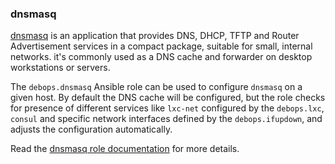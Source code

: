 ### dnsmasq

[dnsmasq](http://www.thekelleys.org.uk/dnsmasq/doc.html) is an
application that provides DNS, DHCP, TFTP and Router Advertisement
services in a compact package, suitable for small, internal networks.
it's commonly used as a DNS cache and forwarder on desktop workstations
or servers.

The `debops.dnsmasq` Ansible role can be used to configure `dnsmasq` on
a given host. By default the DNS cache will be configured, but the role
checks for presence of different services like `lxc-net` configured by
the `debops.lxc`, `consul` and specific network interfaces defined by
the `debops.ifupdown`, and adjusts the configuration automatically.

Read the [dnsmasq role documentation](https://docs.debops.org/en/master/ansible/roles/dnsmasq/) for more details.
